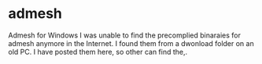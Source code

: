 # admesh
Admesh for Windows
I was unable to find the precomplied binaraies for admesh anymore in the Internet. I found them from a dwonload folder on an old PC. I have posted them here, so other can find the,.
